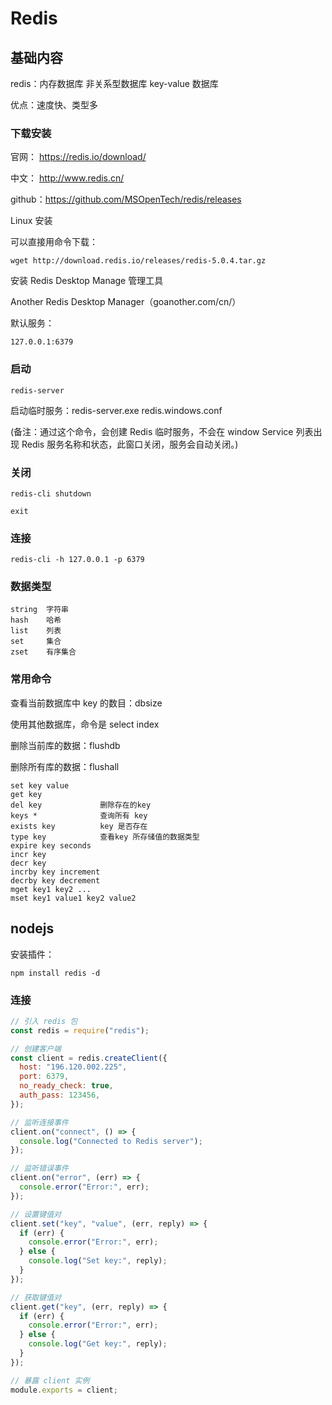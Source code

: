 # Redis

## 基础内容

redis：内存数据库 非关系型数据库 key-value 数据库

优点：速度快、类型多

### 下载安装

官网： <https://redis.io/download/>

中文： <http://www.redis.cn/>

github：<https://github.com/MSOpenTech/redis/releases>

Linux 安装

可以直接用命令下载：

    wget http://download.redis.io/releases/redis-5.0.4.tar.gz

安装 Redis Desktop Manage 管理工具

Another Redis Desktop Manager（goanother.com/cn/）

默认服务：

    127.0.0.1:6379

### 启动

    redis-server

启动临时服务：redis-server.exe redis.windows.conf

(备注：通过这个命令，会创建 Redis 临时服务，不会在 window Service 列表出现 Redis 服务名称和状态，此窗口关闭，服务会自动关闭。)

### 关闭

    redis-cli shutdown

    exit

### 连接

    redis-cli -h 127.0.0.1 -p 6379

### 数据类型

    string  字符串
    hash    哈希
    list    列表
    set     集合
    zset    有序集合

### 常用命令

查看当前数据库中 key 的数目：dbsize

使用其他数据库，命令是 select index

删除当前库的数据：flushdb

删除所有库的数据：flushall

    set key value
    get key
    del key             删除存在的key
    keys *              查询所有 key
    exists key          key 是否存在
    type key            查看key 所存储值的数据类型
    expire key seconds
    incr key
    decr key
    incrby key increment
    decrby key decrement
    mget key1 key2 ...
    mset key1 value1 key2 value2

## nodejs

安装插件：

    npm install redis -d

### 连接

```js
// 引入 redis 包
const redis = require("redis");

// 创建客户端
const client = redis.createClient({
  host: "196.120.002.225",
  port: 6379,
  no_ready_check: true,
  auth_pass: 123456,
});

// 监听连接事件
client.on("connect", () => {
  console.log("Connected to Redis server");
});

// 监听错误事件
client.on("error", (err) => {
  console.error("Error:", err);
});

// 设置键值对
client.set("key", "value", (err, reply) => {
  if (err) {
    console.error("Error:", err);
  } else {
    console.log("Set key:", reply);
  }
});

// 获取键值对
client.get("key", (err, reply) => {
  if (err) {
    console.error("Error:", err);
  } else {
    console.log("Get key:", reply);
  }
});

// 暴露 client 实例
module.exports = client;
```
